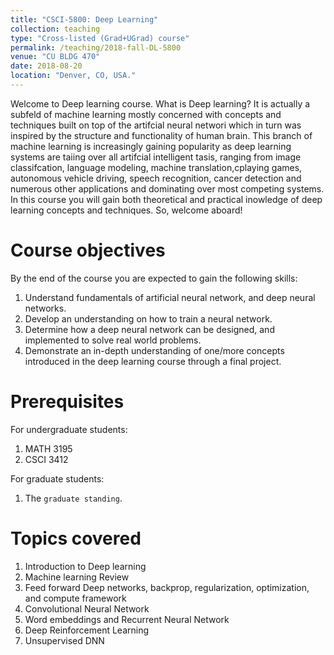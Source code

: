 ```yaml
---
title: "CSCI-5800: Deep Learning"
collection: teaching
type: "Cross-listed (Grad+UGrad) course"
permalink: /teaching/2018-fall-DL-5800
venue: "CU BLDG 470"
date: 2018-08-20
location: "Denver, CO, USA."
---
```


Welcome to Deep learning course. What is Deep learning? It is actually a subfeld of machine learning mostly concerned with concepts and techniques built on top of the artifcial neural networi which in turn was inspired by the structure and functionality of human brain. This branch of machine learning is increasingly gaining popularity as deep learning systems are taiing over all artifcial intelligent tasis, ranging from image classifcation, language   modeling, machine   translation,cplaying   games, autonomous vehicle driving, speech recognition, cancer detection and numerous other applications and dominating over   most   competing   systems.   In   this   course   you   will   gain   both theoretical and practical inowledge of deep learning concepts and techniques. So, welcome aboard!

Course objectives
======
By the end of the course you are expected to gain the following skills:

1. Understand fundamentals of artificial neural network, and deep neural networks.
2. Develop an understanding on how to train a neural network.
3. Determine how a deep neural network can be designed, and implemented to solve real world problems.
4. Demonstrate an in-depth understanding of one/more concepts introduced in the deep learning course through a final project.

Prerequisites
======
For undergraduate students:
1. MATH 3195
2. CSCI 3412

For graduate students:
1. The `graduate standing`.

Topics covered
======
1. Introduction to Deep learning
2. Machine learning Review
3. Feed forward Deep networks, backprop, regularization, optimization, and compute framework
4. Convolutional Neural Network
5. Word embeddings and Recurrent Neural Network
6. Deep Reinforcement Learning
7. Unsupervised DNN
